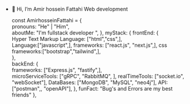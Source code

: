 - 👋 Hi, I’m Amir hossein Fattahi
 Web development 
 
 
       
   const AmirhosseinFattahi = {     
    pronouns: "He" | "Him",     
    aboutMe: "I'm fullstack developer ",
    }, 
    myStack: {
    frontEnd: {             
          Hyper Text Markup Language: ["html","css",],  
          Language:["javascript",],
          frameworks: ["react.js", "next.js",],
          css frameworks:["bootstrap","tailwind",],  
        },         
        backEnd: {             
          frameworks: ["Express.js", "fastify",],                   
          microServiceTools: ["gRPC", "RabbitMQ", ],
          realTimeTools: ["socket.io", "webSocket"],
          DataBases: ["MongoDB", "MySQL", "neo4j"],
          API: ["postman",, "openAPI"],
        }, 
           funFact: "Bug's and Errors are my best friends" 
},
